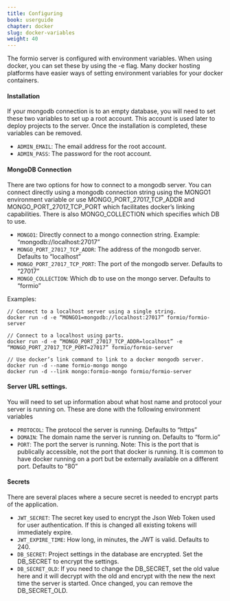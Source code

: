 ```yaml
---
title: Configuring
book: userguide
chapter: docker
slug: docker-variables
weight: 40
---
```

The formio server is configured with environment variables. When using docker, you can set these by using the -e flag. Many docker hosting platforms have easier ways of setting environment variables for your docker containers.

#### Installation
If your mongodb connection is to an empty database, you will need to set these two variables to set up a root account. This account is used later to deploy projects to the server. Once the installation is completed, these variables can be removed.

- ```ADMIN_EMAIL```: The email address for the root account.
- ```ADMIN_PASS```: The password for the root account.

#### MongoDB Connection
There are two options for how to connect to a mongodb server. You can connect directly using a mongodb connection string using the MONGO1 environment variable or use MONGO_PORT_27017_TCP_ADDR and MONGO_PORT_27017_TCP_PORT which facilitates docker’s linking capabilities. There is also MONGO_COLLECTION which specifies which DB to use.

- ```MONGO1```: Directly connect to a mongo connection string. Example: “mongodb://localhost:27017”
- ```MONGO_PORT_27017_TCP_ADDR```: The address of the mongodb server. Defaults to “localhost”
- ```MONGO_PORT_27017_TCP_PORT```: The port of the mongodb server. Defaults to “27017”
- ```MONGO_COLLECTION```: Which db to use on the mongo server. Defaults to “formio”

Examples:

```
// Connect to a localhost server using a single string.
docker run -d -e “MONGO1=mongodb://localhost:27017” formio/formio-server
```


```
// Connect to a localhost using parts.
docker run -d -e “MONGO_PORT_27017_TCP_ADDR=localhost” -e “MONGO_PORT_27017_TCP_PORT=27017” formio/formio-server
```


```
// Use docker’s link command to link to a docker mongodb server.
docker run -d --name formio-mongo mongo
docker run -d --link mongo:formio-mongo formio/formio-server
```

#### Server URL settings.
You will need to set up information about what host name and protocol your server is running on. These are done with the following environment variables

- ```PROTOCOL```: The protocol the server is running. Defaults to “https”
- ```DOMAIN```: The domain name the server is running on. Defaults to “form.io”
- ```PORT```: The port the server is running. Note: This is the port that is publically accessible, not the port that docker is running. It is common to have docker running on a port but be externally available on a different port. Defaults to “80”

#### Secrets
There are several places where a secure secret is needed to encrypt parts of the application.

- ```JWT_SECRET```: The secret key used to encrypt the Json Web Token used for user authentication. If this is changed all existing tokens will immediately expire.
- ```JWT_EXPIRE_TIME```: How long, in minutes, the JWT is valid. Defaults to 240.
- ```DB_SECRET```: Project settings in the database are encrypted. Set the DB_SECRET to encrypt the settings.
- ```DB_SECRET_OLD```: If you need to change the DB_SECRET, set the old value here and it will decrypt with the old and encrypt with the new the next time the server is started. Once changed, you can remove the DB_SECRET_OLD.
